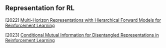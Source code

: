 ## Representation for RL

[2022] [Multi-Horizon Representations with Hierarchical Forward Models for Reinforcement Learning](https://arxiv.org/abs/2206.11396)

[2023] [Conditional Mutual Information for Disentangled Representations in Reinforcement Learning](https://arxiv.org/abs/2305.14133)